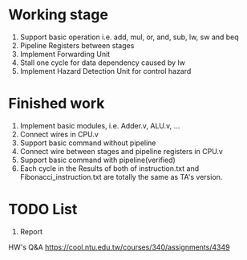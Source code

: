 # Working stage
1. Support basic operation i.e. add, mul, or, and, sub, lw, sw and beq
2. Pipeline Registers between stages
3. Implement Forwarding Unit
4. Stall one cycle for data dependency caused by lw
5. Implement Hazard Detection Unit for control hazard

# Finished work
1. Implement basic modules, i.e. Adder.v, ALU.v, ...
2. Connect wires in CPU.v
3. Support basic command without pipeline
4. Connect wire between stages and pipeline registers in CPU.v 
5. Support basic command with pipeline(verified)
6. Each cycle in the Results of both of instruction.txt and Fibonacci\_instruction.txt are totally the same as TA's version.

# TODO List
1. Report

HW's Q&A
https://cool.ntu.edu.tw/courses/340/assignments/4349

